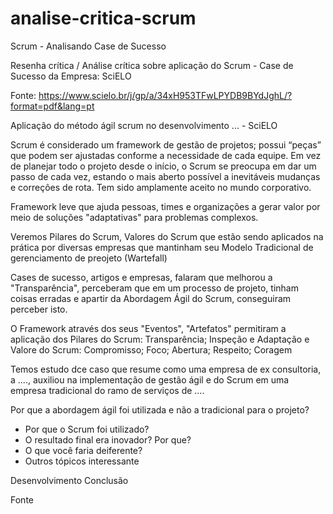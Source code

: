 # analise-critica-scrum
Scrum - Analisando Case de Sucesso

Resenha crítica / Análise crítica sobre aplicação do Scrum - Case de Sucesso da Empresa: SciELO

Fonte: https://www.scielo.br/j/gp/a/34xH953TFwLPYDB9BYdJghL/?format=pdf&lang=pt

Aplicação do método ágil scrum no desenvolvimento ... - SciELO



Scrum é considerado um framework de gestão de projetos; possui “peças” que podem ser ajustadas conforme a necessidade de cada equipe. Em vez de planejar todo o projeto desde o início, o Scrum se preocupa em dar um passo de cada vez, estando o mais aberto possível a inevitáveis mudanças e correções de rota. Tem sido amplamente aceito no mundo corporativo.

Framework leve que ajuda pessoas, times e organizações a gerar valor por meio de soluções "adaptativas" para problemas complexos.

Veremos Pilares do Scrum, Valores do Scrum que estão sendo aplicados na prática por diversas empresas que mantinham seu Modelo Tradicional de gerenciamento de preojeto (Wartefall)

Cases de sucesso, artigos e empresas, falaram que melhorou a "Transparência", perceberam que em um processo de projeto, tinham coisas erradas e apartir da Abordagem Ágil do Scrum, conseguiram perceber isto.

O Framework através dos seus "Eventos", "Artefatos" permitiram a aplicação dos Pilares do Scrum: Transparência; Inspeção e Adaptação e Valore do Scrum: Compromisso; Foco; Abertura; Respeito; Coragem

Temos estudo dce caso que resume como uma empresa de ex consultoria, a ...., auxiliou na implementação de gestão ágil e do Scrum em uma empresa tradicional do ramo de serviços de ....

Por que a abordagem ágil foi utilizada e não a tradicional para o projeto?
- Por que o Scrum foi utilizado?
- O resultado final era inovador? Por que?
- O que você faria deiferente?
- Outros tópicos interessante


Desenvolvimento
Conclusão

Fonte 
